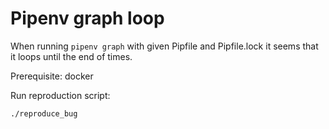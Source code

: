 # Pipenv graph loop

When running `pipenv graph` with given Pipfile and Pipfile.lock it seems that it loops until the end of times.

Prerequisite: docker

Run reproduction script:

```
./reproduce_bug
```
